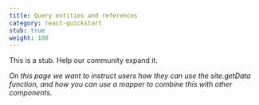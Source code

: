 ```yaml
---
title: Query entities and references
category: react-quickstart
stub: true
weight: 100
---
```


This is a stub. Help our community expand it.

_On this page we want to instruct users how they can use the site.getData function, and how you can use a mapper to combine this with other components._
